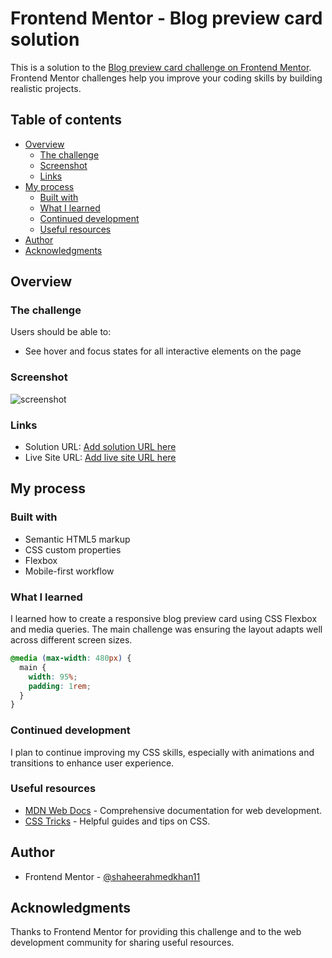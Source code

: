 # Frontend Mentor - Blog preview card solution

This is a solution to the [Blog preview card challenge on Frontend Mentor](https://www.frontendmentor.io/challenges/blog-preview-card-ckPaj01IcS). Frontend Mentor challenges help you improve your coding skills by building realistic projects.

## Table of contents

- [Overview](#overview)
  - [The challenge](#the-challenge)
  - [Screenshot](#screenshot)
  - [Links](#links)
- [My process](#my-process)
  - [Built with](#built-with)
  - [What I learned](#what-i-learned)
  - [Continued development](#continued-development)
  - [Useful resources](#useful-resources)
- [Author](#author)
- [Acknowledgments](#acknowledgments)

## Overview

### The challenge

Users should be able to:

- See hover and focus states for all interactive elements on the page

### Screenshot

![![screenshot](image.png)](./screenshot.jpg)

### Links

- Solution URL: [Add solution URL here](https://your-solution-url.com)
- Live Site URL: [Add live site URL here](https://your-live-site-url.com)

## My process

### Built with

- Semantic HTML5 markup
- CSS custom properties
- Flexbox
- Mobile-first workflow

### What I learned

I learned how to create a responsive blog preview card using CSS Flexbox and media queries. The main challenge was ensuring the layout adapts well across different screen sizes.

```css
@media (max-width: 480px) {
  main {
    width: 95%;
    padding: 1rem;
  }
}
```

### Continued development

I plan to continue improving my CSS skills, especially with animations and transitions to enhance user experience.

### Useful resources

- [MDN Web Docs](https://developer.mozilla.org/en-US/) - Comprehensive documentation for web development.
- [CSS Tricks](https://css-tricks.com/) - Helpful guides and tips on CSS.

## Author

- Frontend Mentor - [@shaheerahmedkhan11](https://www.frontendmentor.io/profile/shaheerahmedkhan11)

## Acknowledgments

Thanks to Frontend Mentor for providing this challenge and to the web development community for sharing useful resources.

